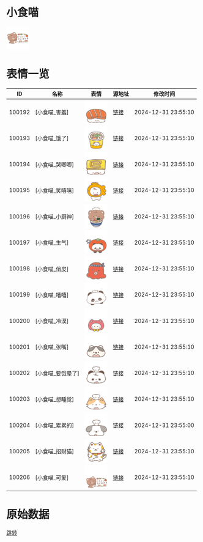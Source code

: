 # 小食喵

<img src="./cover.png" height="60" alt="cover" />

# 表情一览

|ID|名称|表情|源地址|修改时间|
|----|----|----|----|----|
|100192|[小食喵_害羞]|<img src="./pic/100192_%5B小食喵_害羞%5D.png" height="60" alt="害羞"/>|[链接](https://i0.hdslb.com/bfs/garb/c7f681bd9bfd8caa0745a763d9cc0cba52aaa279.png)|2024-12-31 23:55:10|
|100193|[小食喵_饿了]|<img src="./pic/100193_%5B小食喵_饿了%5D.png" height="60" alt="饿了"/>|[链接](https://i0.hdslb.com/bfs/garb/df7fc35119b3251a77a146d5b90562e46dcf510a.png)|2024-12-31 23:55:10|
|100194|[小食喵_哭唧唧]|<img src="./pic/100194_%5B小食喵_哭唧唧%5D.png" height="60" alt="哭唧唧"/>|[链接](https://i0.hdslb.com/bfs/garb/ffda168d282e03cd3a0b40c26356e6b8934893be.png)|2024-12-31 23:55:10|
|100195|[小食喵_笑嘻嘻]|<img src="./pic/100195_%5B小食喵_笑嘻嘻%5D.png" height="60" alt="笑嘻嘻"/>|[链接](https://i0.hdslb.com/bfs/garb/4bb44fd51adca27f4728deb6cee4f2f244392626.png)|2024-12-31 23:55:10|
|100196|[小食喵_小厨神]|<img src="./pic/100196_%5B小食喵_小厨神%5D.png" height="60" alt="小厨神"/>|[链接](https://i0.hdslb.com/bfs/garb/4c88b7edf7eff639b142c40472038281dd012cba.png)|2024-12-31 23:55:10|
|100197|[小食喵_生气]|<img src="./pic/100197_%5B小食喵_生气%5D.png" height="60" alt="生气"/>|[链接](https://i0.hdslb.com/bfs/garb/f1ba8102e884cea13182b4e1e0974fc1c420e974.png)|2024-12-31 23:55:10|
|100198|[小食喵_俏皮]|<img src="./pic/100198_%5B小食喵_俏皮%5D.png" height="60" alt="俏皮"/>|[链接](https://i0.hdslb.com/bfs/garb/eeb509a2256489732a71e2dd86a9b87b5d56b790.png)|2024-12-31 23:55:10|
|100199|[小食喵_嘻嘻]|<img src="./pic/100199_%5B小食喵_嘻嘻%5D.png" height="60" alt="嘻嘻"/>|[链接](https://i0.hdslb.com/bfs/garb/e7c83bc8a3fe441c763a3b8cd3f4c875ad554dda.png)|2024-12-31 23:55:10|
|100200|[小食喵_冷漠]|<img src="./pic/100200_%5B小食喵_冷漠%5D.png" height="60" alt="冷漠"/>|[链接](https://i0.hdslb.com/bfs/garb/c20b2b650e49f0b428a017ee96682f6ac61ecb41.png)|2024-12-31 23:55:10|
|100201|[小食喵_张嘴]|<img src="./pic/100201_%5B小食喵_张嘴%5D.png" height="60" alt="张嘴"/>|[链接](https://i0.hdslb.com/bfs/garb/1c13f90e38820dfc2ef006ccb0bb082183ce6864.png)|2024-12-31 23:55:10|
|100202|[小食喵_要饿晕了]|<img src="./pic/100202_%5B小食喵_要饿晕了%5D.png" height="60" alt="要饿晕了"/>|[链接](https://i0.hdslb.com/bfs/garb/111c3d835674fefd0919d7e5bd326f2f7f24f1ae.png)|2024-12-31 23:55:10|
|100203|[小食喵_想睡觉]|<img src="./pic/100203_%5B小食喵_想睡觉%5D.png" height="60" alt="想睡觉"/>|[链接](https://i0.hdslb.com/bfs/garb/7aced00d485477e20d6140d1487c168ad9412531.png)|2024-12-31 23:55:10|
|100204|[小食喵_累累的]|<img src="./pic/100204_%5B小食喵_累累的%5D.png" height="60" alt="累累的"/>|[链接](https://i0.hdslb.com/bfs/garb/06a822927fdbfebc511f119dea71d1705aec5281.png)|2024-12-31 23:55:00|
|100205|[小食喵_招财猫]|<img src="./pic/100205_%5B小食喵_招财猫%5D.png" height="60" alt="招财猫"/>|[链接](https://i0.hdslb.com/bfs/garb/cb725d11229035dc389d77f65da188eff2a949bb.png)|2024-12-31 23:55:10|
|100206|[小食喵_可爱]|<img src="./pic/100206_%5B小食喵_可爱%5D.png" height="60" alt="可爱"/>|[链接](https://i0.hdslb.com/bfs/garb/6ff4ccdb1a68b0bd72f46783e6d72dc07211d5c0.png)|2024-12-31 23:55:10|

# 原始数据

[跳转](./raw.json)

